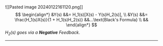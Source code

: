 ![[Pasted image 20240122161120.png]]
$$
\begin{align*}
&Y(s) &&= H_1(s)[X(s) - Y(s)H_2(s)], \\
&Y(s) &&= \frac{H_1(s)X(s)}{1 + H_1(s)H_2(s)} &&...\text{Black's Formula} \\
&&
\end{align*}
$$
*$H_2(s)$ goes via a **Negative** Feedback*.
***

